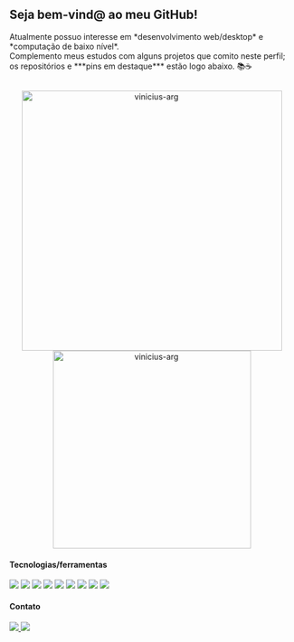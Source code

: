## Seja bem-vind@ ao meu GitHub!

<p>
  Atualmente possuo interesse em *desenvolvimento web/desktop* e *computação de baixo nível*.<br>
  Complemento meus estudos com alguns projetos que comito neste perfil; os repositórios e ***pins em destaque*** estão logo abaixo. 📚☕️
</p>

##

<div align="center">
  <img src="https://github-readme-stats.vercel.app/api?username=vinicius-arg&show_icons=true&locale=en&theme=radical&hide_border=true" alt="vinicius-arg" width="460px"/>
  <img src="https://github-readme-stats.vercel.app/api/top-langs?username=vinicius-arg&show_icons=true&locale=en&layout=compact&theme=radical&hide_border=true" alt="vinicius-arg" width="350px"/>
</div>

#### Tecnologias/ferramentas

<div>
  <img src="https://img.shields.io/static/v1?label=&message=HTML&color=orange&style=for-the-badge&logo=html5&logoColor=white"/>
  <img src="https://img.shields.io/static/v1?label=&message=CSS&color=blue&style=for-the-badge&logo=css3&logoColor=white"/>
  <img src="https://img.shields.io/static/v1?label=&message=JavaScript&color=yellow&style=for-the-badge&logo=javascript&logoColor=white"/>
  <img src="https://img.shields.io/static/v1?label=&message=Node.js&color=darkgreen&style=for-the-badge&logo=node.js&logoColor=white"/>
  <img src="https://img.shields.io/static/v1?label=&message=Express&color=black&style=for-the-badge&logo=express&logoColor=white"/>
  <img src="https://img.shields.io/static/v1?label=&message=Python&color=yellow&style=for-the-badge&logo=python&logoColor=blue"/>
  <img src="https://img.shields.io/static/v1?label=&message=Mongodb&color=black&style=for-the-badge&logo=mongodb&logoColor=darkgreen"/>
  <img src="https://img.shields.io/static/v1?label=&message=C language&color=gray&style=for-the-badge&logo=C&logoColor=white"/>
  <img src="https://img.shields.io/static/v1?label=&message=Visual Studio Code&color=blue&style=for-the-badge&logo=visualstudiocode&logoColor=white"/>
</div>

#### Contato

<div>
  <a href="mailto:j.vinicius.arg@gmail.com" target="_blank">
    <img src="https://img.shields.io/badge/Gmail-D14836?style=for-the-badge&logo=gmail&logoColor=white">
  </a>
  <a href="https://www.linkedin.com/in/vinicius-arg/" target="_blank">
    <img src="https://img.shields.io/badge/LinkedIn-0077B5?style=for-the-badge&logo=linkedin&logoColor=white">
  </a>
</div>
